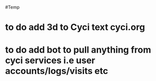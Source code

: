 #Temp

# to do add 3d to Cyci text cyci.org

# to do add bot to pull anything from cyci services i.e user accounts/logs/visits etc